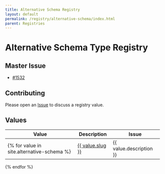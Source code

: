 ```yaml
---
title: Alternative Schema Registry
layout: default
permalink: /registry/alternative-schema/index.html
parent: Registries
---
```


# Alternative Schema Type Registry

## Master Issue

* [#1532](https://github.com/OAI/OpenAPI-Specification/issues/1532)

## Contributing

Please open an [Issue](https://github.com/OAI/OpenAPI-Specification/issues) to discuss a registry value.

## Values

|Value|Description|Issue|
|---|---|---|
{% for value in site.alternative-schema %}| <a href="./{{ value.slug }}.html">{{ value.slug }}</a> | <a id="{{ value.slug }}"/>{{ value.description }} | {% if value.issue %}<a href="https://github.com/OAI/OpenAPI-Specification/issues/{{ value.issue }}">#{{ value.issue }}</a>{% endif %} |
{% endfor %}

